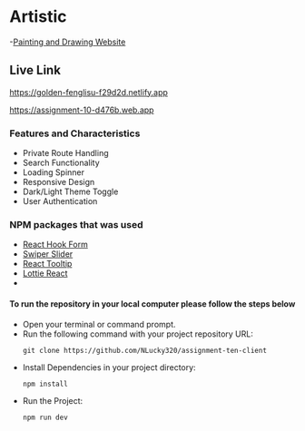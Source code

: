 # Artistic

-[Painting and Drawing Website](https://golden-fenglisu-f29d2d.netlify.app)

## Live Link

https://golden-fenglisu-f29d2d.netlify.app

https://assignment-10-d476b.web.app

### Features and Characteristics

- Private Route Handling
- Search Functionality
- Loading Spinner
- Responsive Design
- Dark/Light Theme Toggle
- User Authentication

### NPM packages that was used

- [React Hook Form](https://react-hook-form.com/)
- [Swiper Slider](https://swiperjs.com/)
- [React Tooltip](https://react-tooltip.com/)
- [Lottie React](https://www.npmjs.com/package/lottie-react)
- 
#### To run the repository in your local computer please follow the steps below
- Open your terminal or command prompt.
- Run the following command with your project repository URL: <pre>`git clone https://github.com/NLucky320/assignment-ten-client`</pre> 
- Install Dependencies in your project directory:  <pre>`npm install`</pre>
- Run the Project: <pre>`npm run dev`</pre> 
